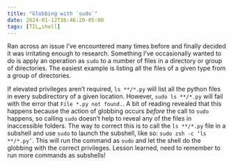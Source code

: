 ```yaml
---
title: "Globbing with `sudo`"
date: 2024-01-12T16:46:20-05:00
tags: [TIL,shell] 
---
```


Ran across an issue I’ve encountered many times before and finally decided it was irritating enough to research. Something I’ve occasionally wanted to do is apply an operation as `sudo` to a number of files in a directory or group of directories. The easiest example is listing all the files of a given type from a group of directories. 

If elevated privileges aren’t required, `ls **/*.py` will list all the python files in every subdirectory of a given location. However, `sudo ls **/*.py` will fail with the error that `File *.py not found.`. A bit of reading revealed that this happens because the action of globbing occurs _before_ the call to `sudo` happens, so calling `sudo` doesn’t help to reveal any of the files in inaccessible folders. The way to correct this is to call the `ls **/*.py` file in a subshell and use `sudo` to launch the subshell, like so: `sudo zsh -c ‘ls **/*.py’`. This will run the command as `sudo` and let the shell do the globbing with the correct privileges. Lesson learned, need to remember to run more commands as subshells!